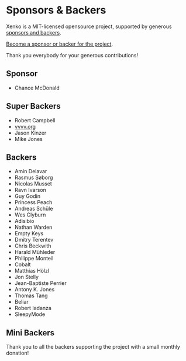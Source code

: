 Sponsors & Backers
==================

Xenko is a MIT-licensed opensource project, supported by generous [sponsors and backers](https://github.com/xenko3d/xenko/blob/master/BACKERS.md).

[Become a sponsor or backer for the project](https://www.patreon.com/xenko).

Thank you everybody for your generous contributions!

## Sponsor

* Chance McDonald

## Super Backers

* Robert Campbell
* [vvvv.org](https://vvvv.org/)
* Jason Kinzer
* Mike Jones

## Backers

* Amin Delavar
* Rasmus Søborg
* Nicolas Musset
* Ravn Ivarson
* Guy Godin
* Princess Peach
* Andreas Schüle
* Wes Clyburn
* Adisibio
* Nathan Warden
* Empty Keys
* Dmitry Terentev
* Chris Beckwith
* Harald Mühleder
* Philippe Monteil
* Cobalt
* Matthias Hölzl
* Jon Stelly
* Jean-Baptiste Perrier
* Antony K. Jones
* Thomas Tang
* Beliar
* Robert Iadanza
* SleepyMode

## Mini Backers

Thank you to all the backers supporting the project with a small monthly donation!
